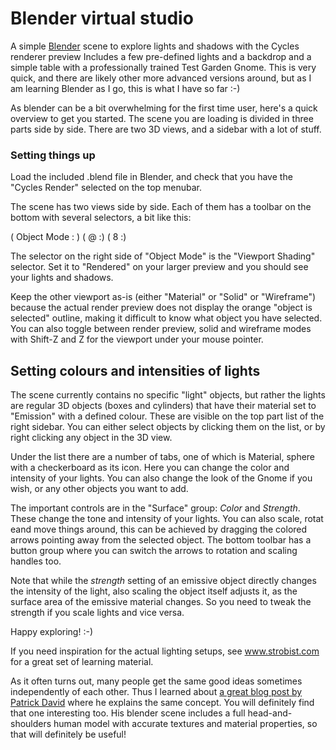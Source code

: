 # Blender virtual studio
A simple [Blender](http://www.blender.org) scene to explore lights and shadows with the Cycles renderer preview
Includes a few pre-defined lights and a backdrop and a simple table with a professionally
trained Test Garden Gnome. This is very quick, and there are likely other more advanced versions around, but
as I am learning Blender as I go, this is what I have so far :-)

As blender can be a bit overwhelming for the first time user, here's a quick overview
to get you started. The scene you are loading is divided in three parts side by side. 
There are two 3D views, and a sidebar with a lot of stuff.

### Setting things up

Load the included .blend file in Blender, and check that you have the "Cycles Render" selected on the 
top menubar.

The scene has two views side by side. Each of them has a toolbar on the bottom with
several selectors, a bit like this:

  ( Object Mode : ) ( @ :) ( 8 :)

The selector on the right side of "Object Mode" is the "Viewport Shading" selector. Set it
to "Rendered" on your larger preview and you should see your lights and shadows.

Keep the other viewport as-is (either "Material" or "Solid" or "Wireframe") because
the actual render preview does not display the orange "object is selected" outline, 
making it difficult to know what object you have selected. You can also toggle between
render preview, solid and wireframe modes with Shift-Z and Z for the viewport under 
your mouse pointer.

## Setting colours and intensities of lights

The scene currently contains no specific "light" objects, but rather the lights are
regular 3D objects (boxes and cylinders) that have their material set to "Emission"
with a defined colour. These are visible on the top part list of the right sidebar.
You can either select objects by clicking them on the list, or by right clicking any
object in the 3D view.

Under the list there are a number of tabs, one of which is Material, sphere with a 
checkerboard as its icon. Here you can change the color and intensity of your lights. 
You can also change the look of the Gnome if you wish, or any other objects you want
to add.

The important controls are in the "Surface" group: *Color* and *Strength*. These change
the tone and intensity of your lights. You can also scale, rotat eand move things around,
this can be achieved by dragging the colored arrows pointing away from the selected object.
The bottom toolbar has a button group where you can switch the arrows to rotation and scaling
handles too.

Note that while the *strength* setting of an emissive object directly changes the intensity
of the light, also scaling the object itself adjusts it, as the surface area of the emissive
material changes. So you need to tweak the strength if you scale lights and vice versa.

Happy exploring! :-)

If you need inspiration for the actual lighting setups, see
www.strobist.com for a great set of learning material.

As it often turns out, many people get the same good ideas sometimes independently of each other. 
Thus I learned about [a great blog post by Patrick David](http://blog.patdavid.net/2012/03/visualize-photography-lighting-setups.html) where he explains
the same concept. You will definitely find that one interesting too. His blender scene includes a full head-and-shoulders
human model with accurate textures and material properties, so that will definitely be useful!


